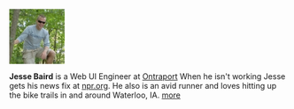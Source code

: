 <section class="about">
	<div class="two columns">
	<img src="/media/sidebar-jesse-baird.jpg" alt="Jesse Baird" />
	</div>
	<p class="omega">
		<strong>Jesse Baird</strong> 
		is a Web UI Engineer at <a target="_blank" href="http://Ontraport.com?source=jebaird.com">Ontraport</a>
		When he isn't working Jesse gets his news fix at <a target="_blank" href="http://npr.org">npr.org</a>. 
		He also is an avid runner and loves hitting up the bike trails in and around Waterloo, IA. <a href="/about/">more</a>
	</p>
</section>					